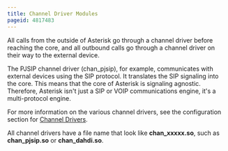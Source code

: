 ```yaml
---
title: Channel Driver Modules
pageid: 4817483
---
```


All calls from the outside of Asterisk go through a channel driver before reaching the core, and all outbound calls go through a channel driver on their way to the external device.

The PJSIP channel driver (chan\_pjsip), for example, communicates with external devices using the SIP protocol. It translates the SIP signaling into the core. This means that the core of Asterisk is signaling agnostic. Therefore, Asterisk isn't just a SIP or VOIP communications engine, it's a multi-protocol engine.

For more information on the various channel drivers, see the configuration section for [Channel Drivers](/Configuration/Channel-Drivers).

All channel drivers have a file name that look like **chan\_xxxxx.so**, such as **chan\_pjsip.so** or **chan\_dahdi.so**. 

